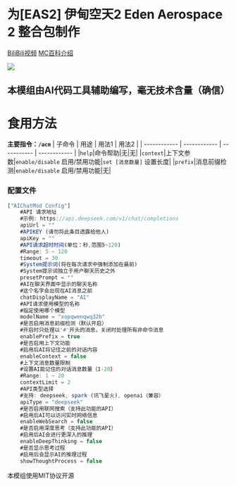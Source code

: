 为[EAS2] 伊甸空天2 Eden Aerospace 2 整合包制作
=======
[BiliBili视频](https://www.bilibili.com/video/BV1iD421L79A)
[MC百科介绍](https://www.mcmod.cn/modpack/1060.html)

![](https://i.mcmod.cn/modpack/cover/20250219/1739939320_7949_tziU.jpg@480x300.jpg)

本模组由AI代码工具辅助编写，毫无技术含量（确信）
-------

食用方法
=======

**主要指令：`/acm`**
| 子命令 | 用途 | 用法1 | 用法2 |
| ------------ | ------------ |  -----------  | ------------ |
|`help`|命令帮助|无|无|
|`context`|上下文参数|`enable/disable` 启用/禁用功能|`set [消息数量]` 设置长度|
|`prefix`|消息前缀检测|`enable/disable` 启用/禁用功能|无|


### 配置文件
```javascript
["AIChatMod Config"]
	#API 请求地址
	#示例: https://api.deepseek.com/v1/chat/completions
	apiUrl = ""
	#APIKEY (请勿将此条目透露给他人)
	apiKey = ""
	#API请求超时时间(单位：秒,范围5~120)
	#Range: 5 ~ 120
	timeout = 30
	#System提示词(将在每次请求中强制添加在最前)
	#System提示词独立于用户聊天历史之外
	presetPrompt = ""
	#AI在聊天界面中显示的聊天名称
	#这个名字会出现在AI消息之前
	chatDisplayName = "AI"
	#API请求使用模型的名称
	#指定使用哪个模型
	modelName = "xopqwenqwq32b"
	#是否启用消息前缀检测（默认开启）
	#开启时只处理以'#'开头的消息，关闭时处理所有非命令消息
	enablePrefix = true
	#是否启用上下文功能
	#启用后AI将记住之前的对话内容
	enableContext = false
	#上下文消息数量限制
	#设置AI能记住的对话消息数量（1-20）
	#Range: 1 ~ 20
	contextLimit = 2
	#API类型选择
	#支持: deepseek, spark (讯飞星火), openai（兼容）
	apiType = "deepseek"
	#是否启用联网搜索（支持此功能的API）
	#启用后AI可以访问实时网络信息
	enableWebSearch = false
	#是否启用深度思考（支持此功能的API）
	#启用后AI会进行更深入的推理
	enableDeepThinking = false
	#是否显示思考过程
	#启用后会显示AI的推理过程
	showThoughtProcess = false
```




本模组使用MIT协议开源
